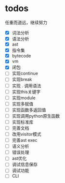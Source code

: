 # todos

任重而道远，继续努力

- [X] 词法分析
- [X] 语法分析
- [X] ast
- [X] 指令集
- [X] bytecode
- [X] vm
- [X] 闭包
- [ ] 实现continue
- [ ] 实现break
- [ ] 实现 . 调用语法
- [ ] 实现this关键字
- [ ] 实现module
- [ ] 实现多赋值
- [ ] 实现函数多返回值
- [ ] 实现调用python原生函数
- [ ] 实现标准库
- [ ] 完善文档
- [ ] 改用visitor模式
- [ ] 完善ast exec
- [ ] 语义分析
- [ ] 错误处理
- [ ] ast优化
- [ ] 调试信息保存
- [ ] 调试功能
- [ ] CLI
